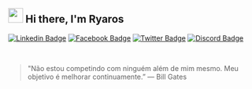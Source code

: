 <h2><img src="https://emojis.slackmojis.com/emojis/images/1570211625/6611/wave-animated.gif?1570211625" width="30"/> Hi there, I'm Ryaros</h2>

[![Linkedin Badge](https://img.shields.io/badge/-LinkedIn-0e76a8?style=flat&logo=Linkedin&logoColor=white)](https://www.linkedin.com/in/gabrielgamon/)
[![Facebook Badge](https://img.shields.io/badge/Facebook-1877F2?style=flat&logo=facebook&logoColor=white)](https://www.facebook.com/profile.php?id=100004602799158)
[![Twitter Badge](https://img.shields.io/badge/-Twitter-00acee?style=flat&logo=Twitter&logoColor=white)](https://twitter.com/yongmc_)
[![Discord Badge](https://img.shields.io/badge/Discord-7289DA?style=flat&logo=discord&logoColor=white)](https://γουиg#0770)

<br>

> "Não estou competindo com ninguém além de mim mesmo. Meu objetivo é melhorar continuamente.”
― Bill Gates

<br>





